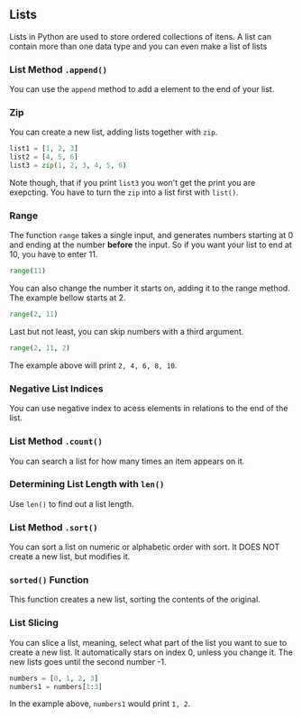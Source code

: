 ## Lists
Lists in Python are used to store ordered collections of itens.
A list can contain more than one data type and you can even make a list of lists

### List Method `.append()`
You can use the `append` method to add a element to the end of your list.

### Zip
You can create a new list, adding lists together with `zip`.

```python
list1 = [1, 2, 3]
list2 = [4, 5, 6]
list3 = zip(1, 2, 3, 4, 5, 6)
```

Note though, that if you print `list3` you won't get the print you are exepcting.
You have to turn the `zip` into a list first with `list()`.

### Range
The function `range` takes a single input, and generates numbers starting at 0 and ending at the number **before** the input.
So if you want your list to end at 10, you have to enter 11.

```python
range(11)
```

You can also change the number it starts on, adding it to the range method. The example bellow starts at 2.

```python
range(2, 11)
```

Last but not least, you can skip numbers with a third argument.

```python
range(2, 11, 2)
```

The example above will print `2, 4, 6, 8, 10`.

### Negative List Indices
You can use negative index to acess elements in relations to the end of the list.

### List Method `.count()`
You can search a list for how many times an item appears on it.

### Determining List Length with `len()`
Use `len()` to find out a list length.

### List Method `.sort()`
You can sort a list on numeric or alphabetic order with sort.
It DOES NOT create a new list, but modifies it.

### `sorted()` Function
This function creates a new list, sorting the contents of the original.

### List Slicing
You can slice a list, meaning, select what part of the list you want to sue to create a new list.
It automatically stars on index 0, unless you change it. The new lists goes until the second number -1.

```python
numbers = [0, 1, 2, 3]
numbers1 = numbers[1:3]
```

In the example above, `numbers1` would print `1, 2`.
